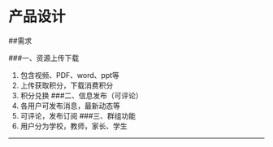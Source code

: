 # 产品设计

##需求



###一、资源上传下载
 1. 包含视频、PDF、word、ppt等
 2. 上传获取积分，下载消费积分
 3. 积分兑换
###二、信息发布（可评论）
1. 各用户可发布消息，最新动态等
2. 可评论，发布订阅
###三、群组功能
1. 用户分为学校，教师，家长、学生


-------------------
